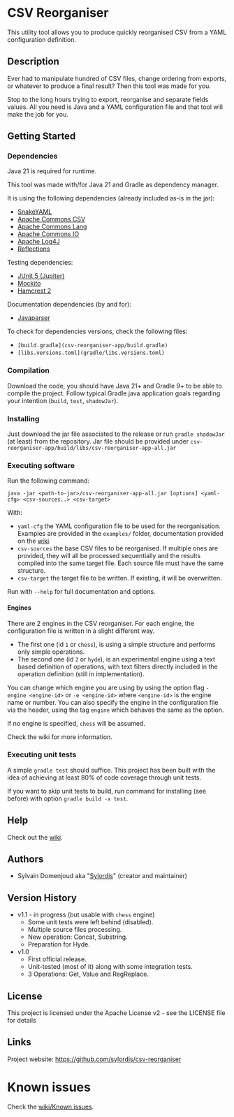 # CSV Reorganiser

This utility tool allows you to produce quickly reorganised CSV from a YAML configuration definition.

## Description

Ever had to manipulate hundred of CSV files, change ordering from exports, or whatever to produce a final result? Then this tool was made for you.

Stop to the long hours trying to export, reorganise and separate fields values. All you need is Java and a YAML configuration file and that tool will make the job for you.

## Getting Started

### Dependencies

Java 21 is required for runtime.

This tool was made with/for Java 21 and Gradle as dependency manager.

It is using the following dependencies (already included as-is in the jar):
* [SnakeYAML](https://bitbucket.org/asomov/snakeyaml)
* [Apache Commons CSV](https://commons.apache.org/proper/commons-csv/)
* [Apache Commons Lang](https://commons.apache.org/proper/commons-lang/)
* [Apache Commons IO](https://commons.apache.org/proper/commons-io/)
* [Apache Log4J](https://logging.apache.org/log4j/2.x/)
* [Reflections](https://github.com/ronmamo/reflections)

Testing dependencies:
* [JUnit 5 (Jupiter)](https://junit.org/junit5/)
* [Mockito](https://site.mockito.org/)
* [Hamcrest 2](http://hamcrest.org/JavaHamcrest)

Documentation dependencies (by and for):
* [Javaparser](https://javaparser.org/)

To check for dependencies versions, check the following files:

- `[build.gradle](csv-reorganiser-app/build.gradle)`
- `[libs.versions.toml](gradle/libs.versions.toml)`

### Compilation

Download the code, you should have Java 21+ and Gradle 9+ to be able to compile the project.
Follow typical Gradle java application goals regarding your intention (`build`, `test`, `shadowJar`).

### Installing

Just download the jar file associated to the release or run `gradle shadowJar` (at least) from the repository.
Jar file should be provided under `csv-reorganiser-app/build/libs/csv-reorganiser-app-all.jar`

### Executing software

Run the following command:

```
java -jar <path-to-jar>/csv-reorganiser-app-all.jar [options] <yaml-cfg> <csv-sources..> <csv-target>
```

With:
* `yaml-cfg` the YAML configuration file to be used for the reorganisation. Examples are provided in the `examples/` folder, documentation provided on the [wiki](https://github.com/Sylordis/csv-reorganiser/wiki).
* `csv-sources` the base CSV files to be reorganised. If multiple ones are provided, they will all be processed sequentially and the results compiled into the same target file. Each source file must have the same structure.
* `csv-target` the target file to be written. If existing, it will be overwritten.

Run with `--help` for full documentation and options.

#### Engines

There are 2 engines in the CSV reorganiser. For each engine, the configuration file is written in a slight different way.
* The first one (id `1` or `chess`), is using a simple structure and performs only simple operations.
* The second one (id `2` or `hyde`), is an experimental engine using a text based definition of operations, with text filters directly included in the operation definition (still in implementation).

You can change which engine you are using by using the option flag `-engine <engine-id>` or `-e <engine-id>` where `<engine-id>` is the engine name or number.
You can also specify the engine in the configuration file via the header, using the tag `engine` which behaves the same as the option.

If no engine is specified, `chess` will be assumed.

Check the wiki for more information.

### Executing unit tests

A simple `gradle test` should suffice. This project has been built with the idea of achieving at least 80% of code coverage through unit tests.

If you want to skip unit tests to build, run command for installing (see before) with option `gradle build -x test`.

## Help

Check out the [wiki](https://github.com/Sylordis/csv-reorganiser/wiki).

## Authors

* Sylvain Domenjoud aka "[Sylordis](https://github.com/Sylordis)" (creator and maintainer)

## Version History

* v1.1 - in progress (but usable with `chess` engine)
  * Some unit tests were left behind (disabled).
  * Multiple source files processing.
  * New operation: Concat, Substring.
  * Preparation for Hyde.
* v1.0
  * First official release.
  * Unit-tested (most of it) along with some integration tests.
  * 3 Operations: Get, Value and RegReplace.

## License

This project is licensed under the Apache License v2 - see the LICENSE file for details

## Links

Project website: <https://github.com/sylordis/csv-reorganiser>

# Known issues
Check the [wiki/Known issues](https://github.com/sylordis/csv-reorganiser/wiki/Known-issues).
